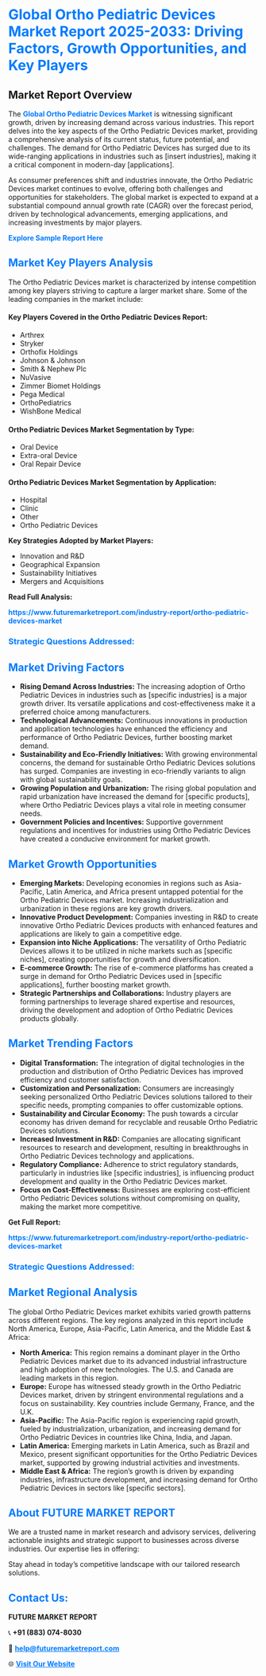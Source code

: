 <h1 style="color: #007BFF;">Global Ortho Pediatric Devices Market Report 2025-2033: Driving Factors, Growth Opportunities, and Key Players</h1>

<section id="overview">
<h2>Market Report Overview</h2>
<p>The <a href="https://www.futuremarketreport.com/industry-report/ortho-pediatric-devices-market" style="color: #007BFF; text-decoration: none;"><strong>Global Ortho Pediatric Devices Market</strong></a> is witnessing significant growth, driven by increasing demand across various industries. This report delves into the key aspects of the Ortho Pediatric Devices market, providing a comprehensive analysis of its current status, future potential, and challenges. The demand for Ortho Pediatric Devices has surged due to its wide-ranging applications in industries such as [insert industries], making it a critical component in modern-day [applications].</p>
<p>As consumer preferences shift and industries innovate, the Ortho Pediatric Devices market continues to evolve, offering both challenges and opportunities for stakeholders. The global market is expected to expand at a substantial compound annual growth rate (CAGR) over the forecast period, driven by technological advancements, emerging applications, and increasing investments by major players.</p>
</section>

<section id="overview">
<p><a href="https://www.futuremarketreport.com/request-sample/reportId=122154" style="color: #007BFF; text-decoration: none;"><strong>Explore Sample Report Here</strong></a></p>
</section>

<section id="key-players">
<h2 style="color: #007BFF;">Market Key Players Analysis</h2>
<p>The Ortho Pediatric Devices market is characterized by intense competition among key players striving to capture a larger market share. Some of the leading companies in the market include:</p>
<h4>Key Players Covered in the Ortho Pediatric Devices Report:</h4>
<ul><li>Arthrex</li><li>Stryker</li><li>Orthofix Holdings</li><li>Johnson &amp; Johnson</li><li>Smith &amp; Nephew Plc</li><li>NuVasive</li><li>Zimmer Biomet Holdings</li><li>Pega Medical</li><li>OrthoPediatrics</li><li>WishBone Medical</li></ul>
<h4>Ortho Pediatric Devices Market Segmentation by Type:</h4>
<ul><li>Oral Device</li><li>Extra-oral Device</li><li>Oral Repair Device</li></ul>

<h4>Ortho Pediatric Devices Market Segmentation by Application:</h4>
<ul><li>Hospital</li><li>Clinic</li><li>Other</li><li>Ortho Pediatric Devices</li></ul>
<p><strong>Key Strategies Adopted by Market Players:</strong></p>
<ul>
<li>Innovation and R&D</li>
<li>Geographical Expansion</li>
<li>Sustainability Initiatives</li>
<li>Mergers and Acquisitions</li>
</ul>
</section>

<section>
<p><strong>Read Full Analysis: </strong></p><a href="https://www.futuremarketreport.com/industry-report/ortho-pediatric-devices-market" style="color: #007BFF; text-decoration: none;"><strong>https://www.futuremarketreport.com/industry-report/ortho-pediatric-devices-market</strong></a>
<h3 style="color: #007BFF;">Strategic Questions Addressed:</h3>
</section>

<section id="driving-factors">
<h2 style="color: #007BFF;">Market Driving Factors</h2>
<ul>
<li><strong>Rising Demand Across Industries:</strong> The increasing adoption of Ortho Pediatric Devices in industries such as [specific industries] is a major growth driver. Its versatile applications and cost-effectiveness make it a preferred choice among manufacturers.</li>
<li><strong>Technological Advancements:</strong> Continuous innovations in production and application technologies have enhanced the efficiency and performance of Ortho Pediatric Devices, further boosting market demand.</li>
<li><strong>Sustainability and Eco-Friendly Initiatives:</strong> With growing environmental concerns, the demand for sustainable Ortho Pediatric Devices solutions has surged. Companies are investing in eco-friendly variants to align with global sustainability goals.</li>
<li><strong>Growing Population and Urbanization:</strong> The rising global population and rapid urbanization have increased the demand for [specific products], where Ortho Pediatric Devices plays a vital role in meeting consumer needs.</li>
<li><strong>Government Policies and Incentives:</strong> Supportive government regulations and incentives for industries using Ortho Pediatric Devices have created a conducive environment for market growth.</li>
</ul>
</section>

<section id="growth-opportunities">
<h2 style="color: #007BFF;">Market Growth Opportunities</h2>
<ul>
<li><strong>Emerging Markets:</strong> Developing economies in regions such as Asia-Pacific, Latin America, and Africa present untapped potential for the Ortho Pediatric Devices market. Increasing industrialization and urbanization in these regions are key growth drivers.</li>
<li><strong>Innovative Product Development:</strong> Companies investing in R&D to create innovative Ortho Pediatric Devices products with enhanced features and applications are likely to gain a competitive edge.</li>
<li><strong>Expansion into Niche Applications:</strong> The versatility of Ortho Pediatric Devices allows it to be utilized in niche markets such as [specific niches], creating opportunities for growth and diversification.</li>
<li><strong>E-commerce Growth:</strong> The rise of e-commerce platforms has created a surge in demand for Ortho Pediatric Devices used in [specific applications], further boosting market growth.</li>
<li><strong>Strategic Partnerships and Collaborations:</strong> Industry players are forming partnerships to leverage shared expertise and resources, driving the development and adoption of Ortho Pediatric Devices products globally.</li>
</ul>
</section>

<section id="trending-factors">
<h2 style="color: #007BFF;">Market Trending Factors</h2>
<ul>
<li><strong>Digital Transformation:</strong> The integration of digital technologies in the production and distribution of Ortho Pediatric Devices has improved efficiency and customer satisfaction.</li>
<li><strong>Customization and Personalization:</strong> Consumers are increasingly seeking personalized Ortho Pediatric Devices solutions tailored to their specific needs, prompting companies to offer customizable options.</li>
<li><strong>Sustainability and Circular Economy:</strong> The push towards a circular economy has driven demand for recyclable and reusable Ortho Pediatric Devices solutions.</li>
<li><strong>Increased Investment in R&D:</strong> Companies are allocating significant resources to research and development, resulting in breakthroughs in Ortho Pediatric Devices technology and applications.</li>
<li><strong>Regulatory Compliance:</strong> Adherence to strict regulatory standards, particularly in industries like [specific industries], is influencing product development and quality in the Ortho Pediatric Devices market.</li>
<li><strong>Focus on Cost-Effectiveness:</strong> Businesses are exploring cost-efficient Ortho Pediatric Devices solutions without compromising on quality, making the market more competitive.</li>
</ul>
</section>

<section>
<p><strong>Get Full Report: </strong></p><a href="https://www.futuremarketreport.com/industry-report/ortho-pediatric-devices-market" style="color: #007BFF; text-decoration: none;"><strong>https://www.futuremarketreport.com/industry-report/ortho-pediatric-devices-market</strong></a>
<h3 style="color: #007BFF;">Strategic Questions Addressed:</h3>
</section>


<section id="regional-analysis">
<h2 style="color: #007BFF;">Market Regional Analysis</h2>
<p>The global Ortho Pediatric Devices market exhibits varied growth patterns across different regions. The key regions analyzed in this report include North America, Europe, Asia-Pacific, Latin America, and the Middle East & Africa:</p>
<ul>
<li><strong>North America:</strong> This region remains a dominant player in the Ortho Pediatric Devices market due to its advanced industrial infrastructure and high adoption of new technologies. The U.S. and Canada are leading markets in this region.</li>
<li><strong>Europe:</strong> Europe has witnessed steady growth in the Ortho Pediatric Devices market, driven by stringent environmental regulations and a focus on sustainability. Key countries include Germany, France, and the U.K.</li>
<li><strong>Asia-Pacific:</strong> The Asia-Pacific region is experiencing rapid growth, fueled by industrialization, urbanization, and increasing demand for Ortho Pediatric Devices in countries like China, India, and Japan.</li>
<li><strong>Latin America:</strong> Emerging markets in Latin America, such as Brazil and Mexico, present significant opportunities for the Ortho Pediatric Devices market, supported by growing industrial activities and investments.</li>
<li><strong>Middle East & Africa:</strong> The region’s growth is driven by expanding industries, infrastructure development, and increasing demand for Ortho Pediatric Devices in sectors like [specific sectors].</li>
</ul>
</section>

<footer>
<h2 style="color: #007BFF;">About FUTURE MARKET REPORT</h2>
<p>We are a trusted name in market research and advisory services, delivering actionable insights and strategic support to businesses across diverse industries. Our expertise lies in offering:</p>

<p>Stay ahead in today’s competitive landscape with our tailored research solutions.</p>

<h2 style="color: #007BFF;">Contact Us:</h2>
<p><strong>FUTURE MARKET REPORT</strong></p>
<p>📞 <strong>+91 (883) 074-8030</strong></p>
<p>📧 <strong><a href="mailto:help@futuremarketreport.com" style="color: #007BFF;">help@futuremarketreport.com</a></strong></p>
<p>🌐 <strong><a href="https://www.futuremarketreport.com/" style="color: #007BFF;">Visit Our Website</a></strong></p>
</footer>